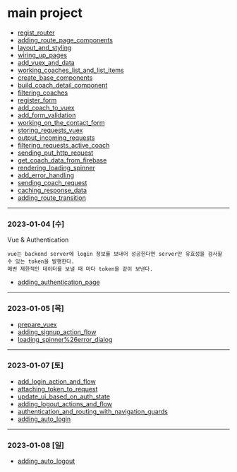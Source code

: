 # main project

- [regist_router](https://github.com/xxx-sj/Today_I_Learned/blob/master/vue/main_project/regist_router.md)
- [adding_route_page_components](https://github.com/xxx-sj/Today_I_Learned/blob/master/vue/main_project/adding_route_page_components.md)
- [layout_and_styling](https://github.com/xxx-sj/Today_I_Learned/blob/master/vue/main_project/layout_and_styling.md)
- [wiring_up_pages](https://github.com/xxx-sj/Today_I_Learned/blob/master/vue/main_project/wiring_up_pages.md)
- [add_vuex_and_data](https://github.com/xxx-sj/Today_I_Learned/blob/master/vue/main_project/add_vuex_and_data.md)
- [working_coaches_list_and_list_items](https://github.com/xxx-sj/Today_I_Learned/blob/master/vue/main_project/working_coaches_list_and_list_items.md)
- [create_base_components](https://github.com/xxx-sj/Today_I_Learned/blob/master/vue/main_project/create_base_components.md)
- [build_coach_detail_component](https://github.com/xxx-sj/Today_I_Learned/blob/master/vue/main_project/build_coach_detail_component.md)
- [filtering_coaches](https://github.com/xxx-sj/Today_I_Learned/blob/master/vue/main_project/filtering_coaches.md)
- [register_form](https://github.com/xxx-sj/Today_I_Learned/blob/master/vue/main_project/register_form.md)
- [add_coach_to_vuex](https://github.com/xxx-sj/Today_I_Learned/blob/master/vue/main_project/add_coach_to_vuex.md)
- [add_form_validation](https://github.com/xxx-sj/Today_I_Learned/blob/master/vue/main_project/add_form_validation.md)
- [working_on_the_contact_form](https://github.com/xxx-sj/Today_I_Learned/blob/master/vue/main_project/working_on_the_contact_form.md)
- [storing_requests_vuex](https://github.com/xxx-sj/Today_I_Learned/blob/master/vue/main_project/storing_requests_vuex.md)
- [output_incoming_requests](https://github.com/xxx-sj/Today_I_Learned/blob/master/vue/main_project/output_incoming_requests.md)
- [filtering_requests_active_coach](https://github.com/xxx-sj/Today_I_Learned/blob/master/vue/main_project/filtering_requests_active_coach.md)
- [sending_put_http_request](https://github.com/xxx-sj/Today_I_Learned/blob/master/vue/main_project/sending_put_http_request.md)
- [get_coach_data_from_firebase](https://github.com/xxx-sj/Today_I_Learned/blob/master/vue/main_project/get_coach_data_from_firebase.md)
- [rendering_loading_spinner](https://github.com/xxx-sj/Today_I_Learned/blob/master/vue/main_project/rendering_loading_spinner.md)
- [add_error_handling](https://github.com/xxx-sj/Today_I_Learned/blob/master/vue/main_project/add_error_handling.md)
- [sending_coach_request](https://github.com/xxx-sj/Today_I_Learned/blob/master/vue/main_project/sending_coach_request.md)
- [caching_response_data](https://github.com/xxx-sj/Today_I_Learned/blob/master/vue/main_project/caching_response_data.md)
- [adding_route_transition](https://github.com/xxx-sj/Today_I_Learned/blob/master/vue/main_project/adding_route_transition.md)

* * * 

### 2023-01-04 [수]
Vue & Authentication
```
vue는 backend server에 login 정보를 보내어 성공한다면 server만 유효성을 검사할 수 있는 token을 발행한다.
매번 제한적인 데이터를 보낼 때 마다 token을 같이 보낸다.
```
- [adding_authentication_page](https://github.com/xxx-sj/Today_I_Learned/blob/master/vue/main_project/adding_authentication_page.md)
* * * 
### 2023-01-05 [목]
- [prepare_vuex](https://github.com/xxx-sj/Today_I_Learned/blob/master/vue/main_project/prepare_vuex.md)
- [adding_signup_action_flow](https://github.com/xxx-sj/Today_I_Learned/blob/master/vue/main_project/adding_signup_action_flow.md)
- [loading_spinner%26error_dialog](https://github.com/xxx-sj/Today_I_Learned/blob/master/vue/main_project/loading_spinner%26error_dialog.md)
* * *
### 2023-01-07 [토]
- [add_login_action_and_flow](https://github.com/xxx-sj/Today_I_Learned/blob/master/vue/main_project/add_login_action_and_flow.md)
- [attaching_token_to_request](https://github.com/xxx-sj/Today_I_Learned/blob/master/vue/main_project/attaching_token_to_request.md)
- [update_ui_based_on_auth_state](https://github.com/xxx-sj/Today_I_Learned/blob/master/vue/main_project/update_ui_based_on_auth_state.md)
- [adding_logout_actions_and_flow](https://github.com/xxx-sj/Today_I_Learned/blob/master/vue/main_project/adding_logout_actions_and_flow.md)
- [authentication_and_routing_with_navigation_guards](https://github.com/xxx-sj/Today_I_Learned/blob/master/vue/main_project/authentication_and_routing_with_navigation_guards.md)
- [adding_auto_login](https://github.com/xxx-sj/Today_I_Learned/blob/master/vue/main_project/adding_auto_login.md)
* * *
### 2023-01-08 [일]
- [adding_auto_logout](https://github.com/xxx-sj/Today_I_Learned/blob/master/vue/main_project/adding_auto_logout.md)
